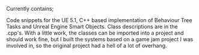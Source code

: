 Currently contains;

Code snippets for the UE 5.1, C++ based implementation of Behaviour Tree Tasks and Unreal Engine Smart Objects. Class descriptions are in the .cpp's.
With a little work, the classes can be imported into a project and should work fine, but I built the systems based on a game jam project I was involved in, so the original project had a hell of a lot of overhang.
